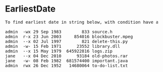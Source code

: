 # EarliestDate
<pre>
To find earliest date in string below, with condition have admin owner and executable permission

admin  -wx 29 Sep 1983        833 source.h
admin  r-x 23 Jun 2003     854016 blockbuster.mpeg
admin  --x 02 Jul 1997        821 delete-this.py
admin  -w- 15 Feb 1971      23552 library.dll
admin  --x 15 May 1979  645922816 logs.zip
jane   --x 04 Dec 2010      93184 old-photos.rar
jane   -w- 08 Feb 1982  681574400 important.java
admin  rwx 26 Dec 1952   14680064 to-do-list.txt
</pre>

